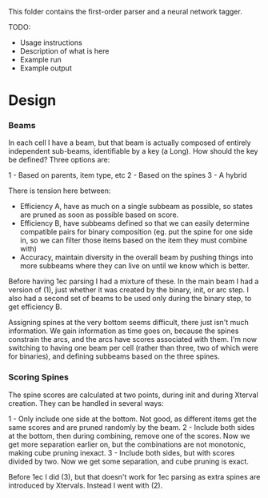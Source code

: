 This folder contains the first-order parser and a neural network tagger.

TODO:
- Usage instructions
- Description of what is here
- Example run
- Example output

# Design

### Beams

In each cell I have a beam, but that beam is actually composed of entirely
independent sub-beams, identifiable by a key (a Long). How should the key be
defined? Three options are:

1 - Based on parents, item type, etc
2 - Based on the spines
3 - A hybrid

There is tension here between:

 - Efficiency A, have as much on a single subbeam as possible, so states are
 	 pruned as soon as possible based on score.
 - Efficiency B, have subbeams defined so that we can easily determine
   compatible pairs for binary composition (eg. put the spine for one side in,
   so we can filter those items based on the item they must combine with)
 - Accuracy, maintain diversity in the overall beam by pushing things into more
 	 subbeams where they can live on until we know which is better.

Before having 1ec parsing I had a mixture of these. In the main beam I had a
version of (1), just whether it was created by the binary, init, or arc step. I
also had a second set of beams to be used only during the binary step, to get
efficiency B.

Assigning spines at the very bottom seems difficult, there just isn't much
information. We gain information as time goes on, because the spines constrain
the arcs, and the arcs have scores associated with them. I'm now switching to
having one beam per cell (rather than three, two of which were for binaries),
and defining subbeams based on the three spines.

### Scoring Spines

The spine scores are calculated at two points, during init and during Xterval
creation. They can be handled in several ways:

1 - Only include one side at the bottom. Not good, as different items get the
same scores and are pruned randomly by the beam.
2 - Include both sides at the bottom, then during combining, remove one of the
scores. Now we get more separation earlier on, but the combinations are not
monotonic, making cube pruning inexact.
3 - Include both sides, but with scores divided by two. Now we get some
separation, and cube pruning is exact.

Before 1ec I did (3), but that doesn't work for 1ec parsing as extra spines are introduced by Xtervals.
Instead I went with (2).
